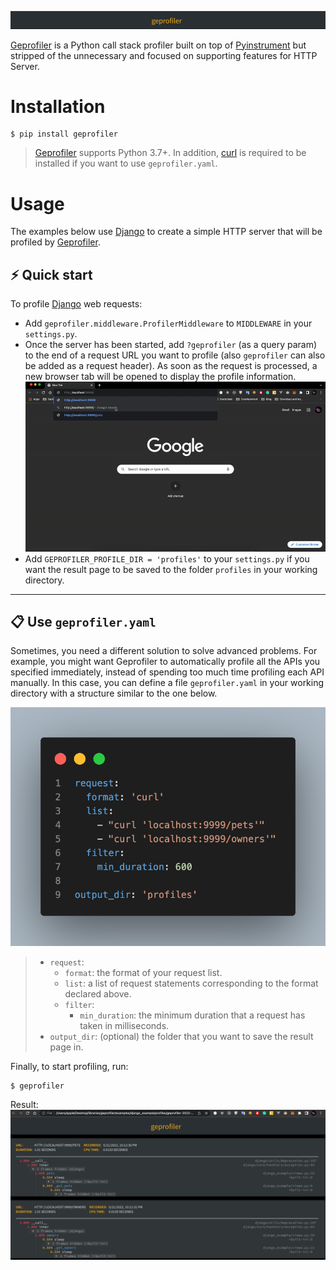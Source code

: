 ![cover image](./docs/images/cover.png)

[Geprofiler](https://github.com/phamtrongngh/geprofiler) is a Python call stack profiler built on top of [Pyinstrument](https://github.com/joerick/pyinstrument) but stripped of the unnecessary and focused on supporting features for HTTP Server.

# Installation

```
$ pip install geprofiler
```

> [Geprofiler](https://github.com/phamtrongngh/geprofiler) supports Python 3.7+. In addition, [curl](https://curl.se/) is required to be installed if you want to use `geprofiler.yaml`.

# Usage

The examples below use [Django](https://www.djangoproject.com/) to create a simple HTTP server that will be profiled by [Geprofiler](https://github.com/phamtrongngh/geprofiler).

## ⚡ Quick start

To profile [Django](https://www.djangoproject.com/) web requests:

-   Add `geprofiler.middleware.ProfilerMiddleware` to `MIDDLEWARE` in your `settings.py`.
-   Once the server has been started, add `?geprofiler` (as a query param) to the end of a request URL you want to profile (also `geprofiler` can also be added as a request header). As soon as the request is processed, a new browser tab will be opened to display the profile information.
    ![web profile](./docs/images/web-profile.gif)
-   Add `GEPROFILER_PROFILE_DIR = 'profiles'` to your `settings.py` if you want the result page to be saved to the folder `profiles` in your working directory.

---

## 📋 Use `geprofiler.yaml`

Sometimes, you need a different solution to solve advanced problems. For example, you might want Geprofiler to automatically profile all the APIs you specified immediately, instead of spending too much time profiling each API manually. In this case, you can define a file `geprofiler.yaml` in your working directory with a structure similar to the one below.

![yaml](./docs/images/yaml.png)


> -   `request`:
>     -   `format`: the format of your request list.
>     -   `list`: a list of request statements corresponding to the format declared above.
>     -   `filter`:
>         -   `min_duration`: the minimum duration that a request has taken in milliseconds.
> -   `output_dir`: (optional) the folder that you want to save the result page in.

Finally, to start profiling, run:  
```
$ geprofiler
```
Result:
![geprofiler-yaml-result](./docs/images/geprofiler-yaml-result.png)